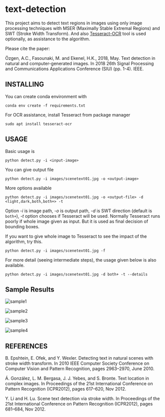 # text-detection

This project aims to detect text regions in images using only image processing techniques with MSER (Maximally Stable Extremal Regions) and SWT (Stroke Width Transform).  And also [Tesseract-OCR](https://opensource.google.com/projects/tesseract.)
tool is used optionally, as assistance to the algorithm.

Please cite the paper:

Özgen, A.C., Fasounaki, M. and Ekenel, H.K., 2018, May. Text detection in natural and computer-generated images. In 2018 26th Signal Processing and Communications Applications Conference (SIU) (pp. 1-4). IEEE.


## INSTALLING

You can create conda environment with

`conda env create -f requirements.txt`

For OCR assistance, install Tesseract from package manager

`sudo apt install tesseract-ocr`

## USAGE

Basic usage is

`python detect.py -i <input-image>`

You can give output file

`python detect.py -i images/scenetext01.jpg -o <output-image>`

More options available

`python detect.py -i images/scenetext01.jpg -o <output-file> -d <light,dark,both,both+> -t`

Option *-i* is image path, *-o* is output path, *-d* is SWT direction (default is `both+`), *-t* option chooses if Tesseract will be used. Normally Tesseract runs poorly if whole image given as input.
But it is used as final decision of bounding boxes.

If you want to give whole image to Tesseract to see the impact of the algorithm, try this.

`python detect.py -i images/scenetext01.jpg -f`

For more detail (seeing intermediate steps), the usage given below is also available.

`python detect.py -i images/scenetext01.jpg -d both+ -t --details`


## Sample Results

![sample1](./assets/output_scenetext01.png)

![sample2](./assets/output_scenetext02.png)

![sample3](./assets/output_scenetext03.png)

![sample4](./assets/output_scenetext04.png)


## REFERENCES

B. Epshtein, E. Ofek, and Y. Wexler. Detecting text in
natural scenes with stroke width transform. In 2010 IEEE
Computer Society Conference on Computer Vision and
Pattern Recognition, pages 2963–2970, June 2010.

Á. González, L. M. Bergasa, J. J. Yebes, and S. Bronte.
Text location in complex images. In Proceedings of the 21st
International Conference on Pattern Recognition
(ICPR2012), pages 617–620, Nov 2012.

Y. Li and H. Lu. Scene text detection via stroke width.
In Proceedings of the 21st International Conference on
Pattern Recognition (ICPR2012), pages 681–684, Nov
2012.
